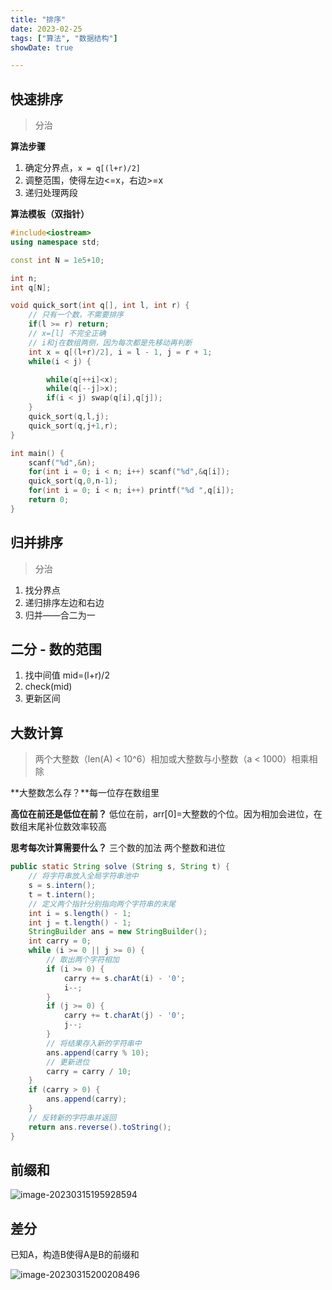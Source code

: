 ```yaml
---
title: "排序"
date: 2023-02-25
tags: ["算法", "数据结构"]
showDate: true

---
```


## 快速排序

> 分治

**算法步骤**

1. 确定分界点，`x = q[(l+r)/2]`
2. 调整范围，使得左边<=x，右边>=x
3. 递归处理两段

**算法模板（双指针）**

```cpp
#include<iostream>
using namespace std;

const int N = 1e5+10;

int n;
int q[N];

void quick_sort(int q[], int l, int r) {
	// 只有一个数，不需要排序
	if(l >= r) return;
	// x=[l] 不完全正确
	// i和j在数组两侧，因为每次都是先移动再判断
	int x = q[(l+r)/2], i = l - 1, j = r + 1;
	while(i < j) {

		while(q[++i]<x);
		while(q[--j]>x);
		if(i < j) swap(q[i],q[j]);
	}
	quick_sort(q,l,j);
	quick_sort(q,j+1,r);
}

int main() {
	scanf("%d",&n);
	for(int i = 0; i < n; i++) scanf("%d",&q[i]);
	quick_sort(q,0,n-1);
	for(int i = 0; i < n; i++) printf("%d ",q[i]);
	return 0;
}
```

## 归并排序

> 分治

1. 找分界点
2. 递归排序左边和右边
3. 归并——合二为一

## 二分 - 数的范围

1. 找中间值 mid=(l+r)/2
2. check(mid)
3. 更新区间



## 大数计算

> 两个大整数（len(A) < 10^6）相加或大整数与小整数（a < 1000）相乘相除

**大整数怎么存？**每一位存在数组里

**高位在前还是低位在前？** 低位在前，arr[0]=大整数的个位。因为相加会进位，在数组末尾补位数效率较高 

**思考每次计算需要什么？** 三个数的加法 两个整数和进位



```java
public static String solve (String s, String t) {
    // 将字符串放入全局字符串池中
    s = s.intern();
    t = t.intern();
    // 定义两个指针分别指向两个字符串的末尾
    int i = s.length() - 1;
    int j = t.length() - 1;
    StringBuilder ans = new StringBuilder();
    int carry = 0;
    while (i >= 0 || j >= 0) {
        // 取出两个字符相加
        if (i >= 0) {
            carry += s.charAt(i) - '0';
            i--;
        }
        if (j >= 0) {
            carry += t.charAt(j) - '0';
            j--;
        }
        // 将结果存入新的字符串中
        ans.append(carry % 10);
        // 更新进位
        carry = carry / 10;
    }
    if (carry > 0) {
        ans.append(carry);
    }
    // 反转新的字符串并返回
    return ans.reverse().toString();
}
```



## 前缀和

![image-20230315195928594](https://raw.githubusercontent.com/mykaneki/picgo/master/img/202303241358690.png?token=ASIJOH2RTMOKID3LB3TTVGLEDU6FE)



## 差分

已知A，构造B使得A是B的前缀和

![image-20230315200208496](https://raw.githubusercontent.com/mykaneki/picgo/master/img/202303241358940.png?token=ASIJOH2MRTGZZTR3CETDY3DEDU6FS)

